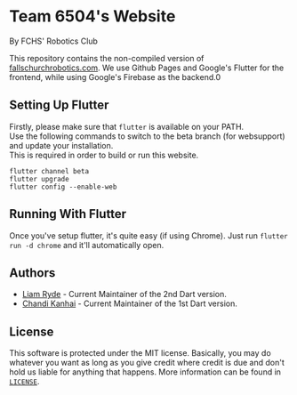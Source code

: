 # Team 6504's Website
By FCHS' Robotics Club

This repository contains the non-compiled version of [fallschurchrobotics.com](http://fallschurchrobotics.com/).
We use Github Pages and Google's Flutter for the frontend, while using Google's Firebase as the backend.0

## Setting Up Flutter
Firstly, please make sure that `flutter` is available on your PATH.  
Use the following commands to switch to the beta branch (for websupport) and update your installation.  
This is required in order to build or run this website.
```
flutter channel beta
flutter upgrade
flutter config --enable-web
```

## Running With Flutter
Once you've setup flutter, it's quite easy (if using Chrome). Just run `flutter run -d chrome` and it'll automatically open.

## Authors
* [Liam Ryde](https://github.com/xeu100) - Current Maintainer of the 2nd Dart version.
* [Chandi Kanhai](https://github.com/Chandi-95) - Current Maintainer of the 1st Dart version.

## License
This software is protected under the MIT license. Basically, you may do whatever you want as long as you give credit where credit is due and don't hold us liable for anything that happens. More information can be found in [`LICENSE`](LICENSE).